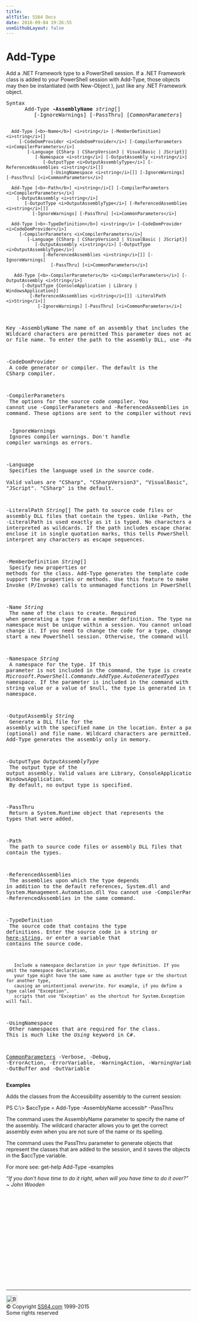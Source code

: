 ```yaml
---
title:
altTitle: SS64 Docs
date: 2016-09-04 19:26:55
useGithubLayout: false
---
```

<!-- #BeginLibraryItem "/Library/head_ps.lbi" --><!-- #EndLibraryItem --><h1>Add-Type</h1> 
<p>Add a .NET Framework type to a PowerShell session.  If a .NET Framework class is added to your PowerShell session with Add-Type, those objects may then be instantiated (with New-Object ), just like any .NET Framework object.</p>
<pre>Syntax
      Add-Type <b>-AssemblyName</b> <i>string</i>[]
         [-IgnoreWarnings] [-PassThru] [<i>CommonParameters</i>]
    
      Add-Type [<b>-Name</b>] <i>string</i> [-MemberDefinition] <i>string</i>[]
         [-CodeDomProvider <i>CodeDomProvider</i>] [-CompilerParameters <i>CompilerParameters</i>]
            [-Language {CSharp | CSharpVersion3 | VisualBasic | JScript}]
               [-Namespace <i>string</i>] [-OutputAssembly <i>string</i>]
                  [-OutputType <i>OutputAssemblyType</i>] [-ReferencedAssemblies <i>string</i>[]]
                     [-UsingNamespace <i>string</i>[]] [-IgnoreWarnings] [-PassThru] [<i>CommonParameters</i>]
    
      Add-Type [<b>-Path</b>] <i>string</i>[] [-CompilerParameters <i>CompilerParameters</i>]
        [-OutputAssembly <i>string</i>]
           [-OutputType <i>OutputAssemblyType</i>] [-ReferencedAssemblies <i>string</i>[]]
              [-IgnoreWarnings] [-PassThru] [<i>CommonParameters</i>]
    
      Add-Type [<b>-TypeDefinition</b>] <i>string</i> [-CodeDomProvider <i>CodeDomProvider</i>]
         [-CompilerParameters <i>CompilerParameters</i>]
            [-Language {CSharp | CSharpVersion3 | VisualBasic | JScript}]
               [-OutputAssembly <i>string</i>] [-OutputType <i>OutputAssemblyType</i>]
                  [-ReferencedAssemblies <i>string</i>[]] [-IgnoreWarnings] 
                     [-PassThru] [<i>CommonParameters</i>]

       Add-Type [<b>-CompilerParameters</b> <i>CompilerParameters</i>] [-OutputAssembly <i>String</i>]
          [-OutputType {ConsoleApplication | Library | WindowsApplication}]
             [-ReferencedAssemblies <i>String</i>[]] -LiteralPath <i>String</i>[]
                [-IgnoreWarnings] [-PassThru] [<i>CommonParameters</i>]

Key
   -AssemblyName 
       The name of an assembly that includes the types. Wildcard characters are permitted
       This parameter does not accept a path or file name. To enter the path to the assembly DLL, use -Path.

   -CodeDomProvider<br>       A code generator or compiler. The default is the CSharp compiler.

   -CompilerParameters<br>       The options for the source code compiler.
       You cannot use -CompilerParameters and -ReferencedAssemblies in the same command.
       These options are sent to the compiler without revision.<br>        <br>   -IgnoreWarnings<br>       Ignores compiler warnings. Don't handle compiler warnings as errors.

   -Language<br>       Specifies the language used in the source code.<br>       Valid values are "CSharp", "CSharpVersion3", "VisualBasic", and "JScript".
       "CSharp" is the default.

   -LiteralPath <i>String</i>[]
       The path to source code files or assembly DLL files that contain the types.
       Unlike -Path, the value of -LiteralPath is used exactly as it is typed.
       No characters are interpreted as wildcards. If the path includes escape characters,
       enclose it in single quotation marks, this tells PowerShell not to interpret any
       characters as escape sequences.

   -MemberDefinition <i>String</i>[]<br>       Specify new properties or methods for the class. Add-Type generates the template code
       required to support the properties or methods.
       Use this feature to make Platform Invoke (P/Invoke) calls to unmanaged functions in PowerShell.

   -Name <i>String</i><br>       The name of the class to create. Required when generating a type from a member definition.
       The type name and namespace must be unique within a session. You cannot unload a type or
       change it.
       If you need to change the code for a type, change the name or start a new PowerShell session.
       Otherwise, the command will fail.

   -Namespace <i>String</i><br>       A namespace for the type. If this parameter is not included in the command, the type is
       created in the   <i>Microsoft.PowerShell.Commands.AddType.AutoGeneratedTypes</i>  namespace.
       If the parameter is included in the command with an empty string value or a value of $null,
       the type is generated in the global namespace.

   -OutputAssembly <i>String</i><br>       Generate a DLL file for the assembly with the specified name in the location. Enter a path (optional)
       and file name. Wildcard characters are permitted. By default, Add-Type generates the assembly only in memory.

   -OutputType <i>OutputAssemblyType</i><br>       The output type of the output assembly. 
       Valid values are Library, ConsoleApplication, and WindowsApplication. <br>       By default, no output type is specified.

   -PassThru<br>       Return a System.Runtime object that represents the types that were added.

   -Path<br>       The path to source code files or assembly DLL files that contain the types.

   -ReferencedAssemblies <br>       The assemblies upon which the type depends in addition to the default references,
       System.dll and System.Management.Automation.dll
       You cannot use -CompilerParameters and -ReferencedAssemblies in the same command.

   -TypeDefinition <br>       The source code that contains the type definitions. Enter the source code in a
       string or <a href="syntax-esc.html">here-string</a>, or enter a variable that contains the source code.

       Include a namespace declaration in your type definition. If you omit the namespace declaration,
       your type might have the same name as another type or the shortcut for another type,
       causing an unintentional overwrite. For example, if you define a type called "Exception",
       scripts that use "Exception" as the shortcut for System.Exception will fail.

   -UsingNamespace<br>       Other namespaces that are required for the class.
       This is much like the <i>Using</i> keyword in C#.

   <a href="common.html">CommonParameters</a>
       -Verbose, -Debug, -ErrorAction, -ErrorVariable, -WarningAction,
        -WarningVariable, -OutBuffer and -OutVariable</pre>
<p><b>Examples</b></p>
<p>Adds the classes from the Accessibility assembly to the current session:</p>
<p class="code"> PS C:\&gt; $accType = Add-Type -AssemblyName accessib* -PassThru</p>
<p>The command uses the      AssemblyName parameter to specify the name of the assembly. The wildcard character allows you to get the correct      assembly even when you are not sure of the name or its spelling.</p>
<p>The command uses the PassThru parameter to generate objects that represent the classes that are added to the      session, and it saves the objects in the $accType variable.</p>
<p>For more see: <span class="code">get-help Add-Type -examples</span></p>
<p class="quote"><i>“If you don't have time to do it right, when will you have time to do it over?” ~ John Wooden</i></p><!-- #BeginLibraryItem "/Library/foot_ps.lbi" --><p>
<!-- PowerShell300 -->
<ins class="adsbygoogle" style="display:inline-block;width:300px;height:250px" data-ad-client="ca-pub-6140977852749469" data-ad-slot="6253539900"></ins>
<script>
(adsbygoogle = window.adsbygoogle || []).push({});
</script></p>
<hr>
<div id="bl" class="footer"><a href="add-type.html#"><img src="../images/top.png" width="30" height="22" alt="Back to the Top"></a></div>
<div id="br" class="footer, tagline">© Copyright <a href="http://ss64.com/">SS64.com</a> 1999-2015<br>
Some rights reserved</div><!-- #EndLibraryItem -->

